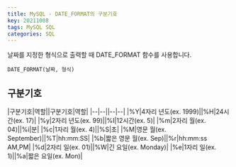 ```yaml
---
title: MySQL - DATE_FORMAT의 구분기호
key: 20211008  
tags: MySQL SQL
categories: SQL
---
```


날짜를 지정한 형식으로 출력할 때 DATE_FORMAT 함수를 사용합니다.  

`DATE_FORMAT(날짜, 형식)`  

## 구분기호  

|구분기호|역할||구분기호|역할|
|--|--||--|--|
|%Y|4자리 년도(ex. 1999)||%H|24시간(ex. 17)|
|%y|2자리 년도(ex. 99)||%I|12시간(ex. 5)|
|%m|2자리 월(ex. 04)||%i|분|
|%c|1자리 월(ex. 4)||%S|초|
|%M|영문 월(ex. September)||%T|hh:mm:SS|
|%b|짧은 영문 월(ex. Sep)||%r|hh:mm:ss AM,PM|
|%d|2자리 일(ex. 01)||%W|긴 요일(ex. Monday)|
|%e|1자리 일(ex. 1)||%a|짧은 요일(ex. Mon)|
